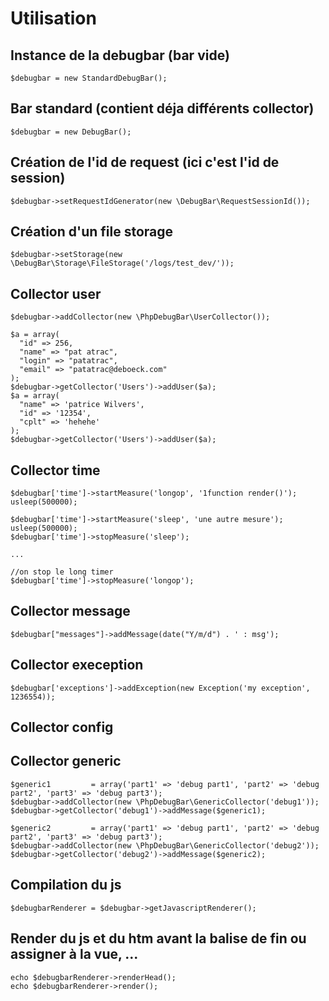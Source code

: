 # Utilisation
## Instance de la debugbar (bar vide)  
    $debugbar = new StandardDebugBar();
     
## Bar standard (contient déja différents collector)
    $debugbar = new DebugBar();

## Création de l'id de request (ici c'est l'id de session)
    $debugbar->setRequestIdGenerator(new \DebugBar\RequestSessionId());
## Création d'un file storage
    $debugbar->setStorage(new \DebugBar\Storage\FileStorage('/logs/test_dev/'));

## Collector user
    $debugbar->addCollector(new \PhpDebugBar\UserCollector());

    $a = array(
      "id" => 256,
      "name" => "pat atrac",
      "login" => "patatrac",
      "email" => "patatrac@deboeck.com"
    );
    $debugbar->getCollector('Users')->addUser($a);
    $a = array(
      "name" => 'patrice Wilvers',
      "id" => '12354',
      "cplt" => 'hehehe'
    );
    $debugbar->getCollector('Users')->addUser($a);

## Collector time
    $debugbar['time']->startMeasure('longop', '1function render()');
    usleep(500000);

    $debugbar['time']->startMeasure('sleep', 'une autre mesure');
    usleep(500000);
    $debugbar['time']->stopMeasure('sleep');
    
    ...
    
    //on stop le long timer 
    $debugbar['time']->stopMeasure('longop');

## Collector message
    $debugbar["messages"]->addMessage(date("Y/m/d") . ' : msg');

## Collector exeception
    $debugbar['exceptions']->addException(new Exception('my exception', 1236554));

## Collector config

## Collector generic
    $generic1         = array('part1' => 'debug part1', 'part2' => 'debug part2', 'part3' => 'debug part3');
    $debugbar->addCollector(new \PhpDebugBar\GenericCollector('debug1'));
    $debugbar->getCollector('debug1')->addMessage($generic1);

    $generic2         = array('part1' => 'debug part1', 'part2' => 'debug part2', 'part3' => 'debug part3');
    $debugbar->addCollector(new \PhpDebugBar\GenericCollector('debug2'));
    $debugbar->getCollector('debug2')->addMessage($generic2);


## Compilation du js
    $debugbarRenderer = $debugbar->getJavascriptRenderer();

## Render du js et du htm avant la balise de fin </body> ou assigner à la vue, ...
    echo $debugbarRenderer->renderHead();
    echo $debugbarRenderer->render();
